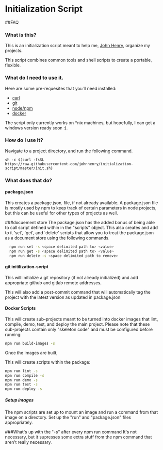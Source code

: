 # Initialization Script

##FAQ

### What is this?
This is an initialization script meant to help me, [John Henry](iamjohnhenry.com), organize my projects.

This script combines common tools and shell scripts to create a portable, flexible.

### What do I need to use it.
Here are some pre-requesites that you'll need installed:
- [curl](https://curl.haxx.se)
- [git](https://git-scm.com/)
- [node/npm](https://nodejs.org)
- [docker](https://www.docker.com/products/overview#/install_the_platform)

The script only currently works on \*nix machines, but hopefully, I can get a windows version ready soon :).

### How do I use it?

Navigate to a project directory, and run the following command.

```
sh -c $(curl -fsSL https://raw.githubusercontent.com/johnhenry/initialization-script/master/init.sh)
```
### What does that do?

#### package.json
This creates a package.json, file, if not already available. A package.json file is mostly used by npm to keep track of certain parameters in node projects, but this can be useful for other types of projects as well.

###docuement store
The package.json has the added bonus of being able to call script defined within in the "scripts" object.
This also creates and add to it 'set', 'get', and 'delete' scripts that allow you to treat the package.json as a document store using the following commands.

```bash
  npm run set -s <space delimited path to> <value>
  npm run get -s <space delimited path to> <value>
  npm run delete -s <space delimited path to remove>
```

#### git initilization-script
This will initialize a git repository (if not already initialized) and add appropriate github and gitlab remote addresses.

This will also add a post-commit command that will automatically tag the project with the latest version as updated in package.json

#### Docker Scripts
This will create sub-projects meant to be turned into docker images that lint, compile, demo, test, and deploy the main project. Please note that these sub-projects contain only "skeleton code" and must be configured before running

```bash
npm run build-images -s
```

Once the images are built,

This will create scripts within the package:

```bash
npm run lint -s
npm run compile -s
npm run demo -s
npm run test -s
npm run deploy -s

```
##### Setup images
The npm scripts are set up to mount an image and run a command from that image on a directory. Set up the "run" and "package.json" files appropriately.

###What's up with the "-s" after every npm run command
It's not necessary, but it supresses some extra stuff from the npm command that aren't really necessary.
